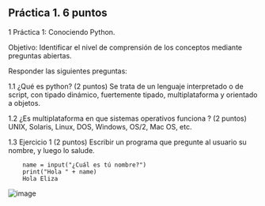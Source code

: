 ## Práctica 1. 6 puntos
1 Práctica 1: Conociendo Python.

Objetivo: Identificar el nivel de comprensión de los conceptos mediante preguntas
abiertas.

Responder las siguientes preguntas:

1.1 ¿Qué es python? (2 puntos)
Se trata de un lenguaje interpretado o de script, con tipado dinámico, fuertemente tipado, multiplataforma y orientado a objetos.


1.2 ¿Es multiplataforma en que sistemas operativos funciona ? (2 puntos) UNIX, Solaris, Linux, DOS, Windows, OS/2, Mac OS, etc.


1.3 Ejercicio 1 (2 puntos)
Escribir un programa que pregunte al usuario su nombre, y luego lo salude.

        name = input("¿Cuál es tú nombre?")
        print("Hola " + name)
        Hola Eliza
        
![image](https://user-images.githubusercontent.com/90996552/174464624-50e53936-2319-491d-8a77-b0356b9940b5.png)
